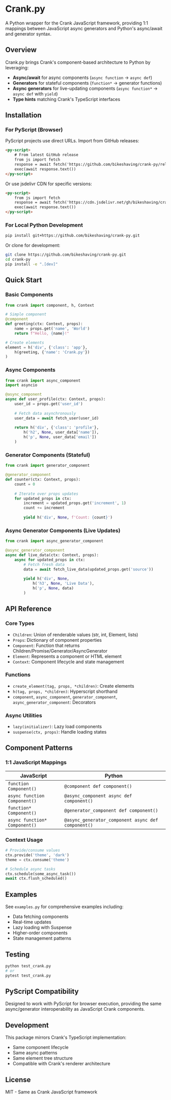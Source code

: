 # Crank.py

A Python wrapper for the Crank JavaScript framework, providing 1:1 mappings between JavaScript async generators and Python's async/await and generator syntax.

## Overview

Crank.py brings Crank's component-based architecture to Python by leveraging:

- **Async/await** for async components (`async function` → `async def`)
- **Generators** for stateful components (`function*` → generator functions)
- **Async generators** for live-updating components (`async function*` → `async def` with `yield`)
- **Type hints** matching Crank's TypeScript interfaces

## Installation

### For PyScript (Browser)

PyScript projects use direct URLs. Import from GitHub releases:

```html
<py-script>
    # From latest GitHub release
    from js import fetch
    response = await fetch('https://github.com/bikeshaving/crank-py/releases/latest/download/crank.py')
    exec(await response.text())
</py-script>
```

Or use jsdelivr CDN for specific versions:
```html
<py-script>
    from js import fetch
    response = await fetch('https://cdn.jsdelivr.net/gh/bikeshaving/crank-py@v0.1.0/crank.py')
    exec(await response.text())
</py-script>
```

### For Local Python Development

```bash
pip install git+https://github.com/bikeshaving/crank-py.git
```

Or clone for development:
```bash
git clone https://github.com/bikeshaving/crank-py.git
cd crank-py
pip install -e ".[dev]"
```

## Quick Start

### Basic Components

```python
from crank import component, h, Context

# Simple component
@component
def greeting(ctx: Context, props):
    name = props.get('name', 'World')
    return f"Hello, {name}!"

# Create elements
element = h('div', {'class': 'app'}, 
    h(greeting, {'name': 'Crank.py'})
)
```

### Async Components

```python
from crank import async_component
import asyncio

@async_component
async def user_profile(ctx: Context, props):
    user_id = props.get('user_id')
    
    # Fetch data asynchronously
    user_data = await fetch_user(user_id)
    
    return h('div', {'class': 'profile'},
        h('h2', None, user_data['name']),
        h('p', None, user_data['email'])
    )
```

### Generator Components (Stateful)

```python
from crank import generator_component

@generator_component
def counter(ctx: Context, props):
    count = 0
    
    # Iterate over props updates
    for updated_props in ctx:
        increment = updated_props.get('increment', 1)
        count += increment
        
        yield h('div', None, f'Count: {count}')
```

### Async Generator Components (Live Updates)

```python
from crank import async_generator_component

@async_generator_component
async def live_data(ctx: Context, props):
    async for updated_props in ctx:
        # Fetch fresh data
        data = await fetch_live_data(updated_props.get('source'))
        
        yield h('div', None, 
            h('h3', None, 'Live Data'),
            h('p', None, data)
        )
```

## API Reference

### Core Types

- `Children`: Union of renderable values (str, int, Element, lists)
- `Props`: Dictionary of component properties
- `Component`: Function that returns Children/Promise/Generator/AsyncGenerator
- `Element`: Represents a component or HTML element
- `Context`: Component lifecycle and state management

### Functions

- `create_element(tag, props, *children)`: Create elements
- `h(tag, props, *children)`: Hyperscript shorthand
- `component`, `async_component`, `generator_component`, `async_generator_component`: Decorators

### Async Utilities

- `lazy(initializer)`: Lazy load components
- `suspense(ctx, props)`: Handle loading states

## Component Patterns

### 1:1 JavaScript Mappings

| JavaScript | Python |
|------------|--------|
| `function Component()` | `@component def component()` |
| `async function Component()` | `@async_component async def component()` |
| `function* Component()` | `@generator_component def component()` |
| `async function* Component()` | `@async_generator_component async def component()` |

### Context Usage

```python
# Provide/consume values
ctx.provide('theme', 'dark')
theme = ctx.consume('theme')

# Schedule async tasks
ctx.schedule(some_async_task())
await ctx.flush_scheduled()
```

## Examples

See `examples.py` for comprehensive examples including:

- Data fetching components
- Real-time updates
- Lazy loading with Suspense
- Higher-order components
- State management patterns

## Testing

```bash
python test_crank.py
# or
pytest test_crank.py
```

## PyScript Compatibility

Designed to work with PyScript for browser execution, providing the same async/generator interoperability as JavaScript Crank components.

## Development

This package mirrors Crank's TypeScript implementation:
- Same component lifecycle
- Same async patterns  
- Same element tree structure
- Compatible with Crank's renderer architecture

## License

MIT - Same as Crank JavaScript framework